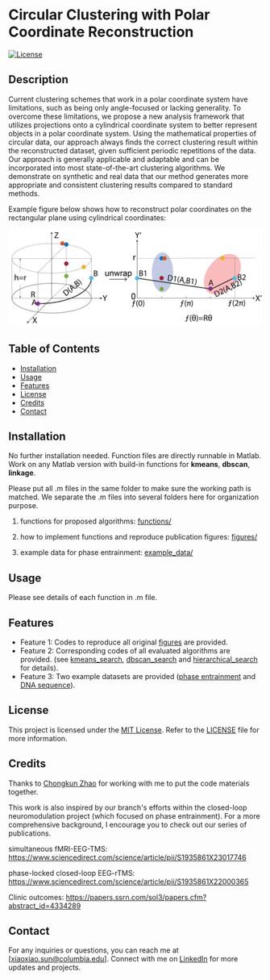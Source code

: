 # Circular Clustering with Polar Coordinate Reconstruction

[![License](https://img.shields.io/badge/License-MIT-blue.svg)](https://opensource.org/licenses/MIT)

## Description

Current clustering schemes that work in a polar coordinate system have limitations, such as being only angle-focused or lacking generality. To overcome these limitations, we propose a new analysis framework that utilizes projections onto a cylindrical coordinate system to better represent objects in a polar coordinate system. Using the mathematical properties of circular data, our approach always finds the correct clustering result within the reconstructed dataset, given sufficient periodic repetitions of the data. Our approach is generally applicable and adaptable and can be incorporated into most state-of-the-art clustering algorithms. We demonstrate on synthetic and real data that our method generates more appropriate and consistent clustering results compared to standard methods.  

Example figure below shows how to reconstruct polar coordinates on the rectangular plane using cylindrical coordinates:

<img src="Fig2.png" alt="Coordinate Reconstruction" width="800"/>

## Table of Contents

- [Installation](#installation)
- [Usage](#usage)
- [Features](#features)
- [License](#license)
- [Credits](#credits)
- [Contact](#contact)

## Installation

No further installation needed. Function files are directly runnable in Matlab. Work on any Matlab version with build-in functions for **kmeans**, **dbscan**, **linkage**. 

Please put all .m files in the same folder to make sure the working path is matched. We separate the .m files into several folders here for organization purpose.

1.  functions for proposed algorithms: [functions/](functions/)

2. how to implement functions and reproduce publication figures: [figures/](figures/)

3. example data for phase entrainment: [example_data/](example_data/)

## Usage

Please see details of each function in .m file.

## Features

- Feature 1: Codes to reproduce all original [figures](figures/) are provided.
- Feature 2: Corresponding codes of all evaluated algorithms are provided.
  (see [kmeans_search](functions/kmeans_search.m), [dbscan_search](functions/dbscan_search.m) and [hierarchical_search](functions/hierarchical_search.m) for details). 
- Feature 3: Two example datasets are provided ([phase entrainment](example_data/) and [DNA sequence](functions/dna_sequences.m)).
  
## License

This project is licensed under the [MIT License](https://opensource.org/licenses/MIT). Refer to the [LICENSE](LICENSE) file for more information.

## Credits

Thanks to [Chongkun Zhao](https://liinc.bme.columbia.edu/people/chongkun-zhao) for working with me to put the code materials together.

This work is also inspired by our branch's efforts within the closed-loop neuromodulation project (which focused on phase entrainment). For a more comprehensive background, I encourage you to check out our series of publications.

simultaneous fMRI-EEG-TMS: https://www.sciencedirect.com/science/article/pii/S1935861X23017746


phase-locked closed-loop EEG-rTMS: https://www.sciencedirect.com/science/article/pii/S1935861X22000365


Clinic outcomes: https://papers.ssrn.com/sol3/papers.cfm?abstract_id=4334289

## Contact

For any inquiries or questions, you can reach me at [xiaoxiao.sun@columbia.edu]. Connect with me on [LinkedIn](https://www.linkedin.com/in/xiaoxiao-sun-b66012274/) for more updates and projects.


